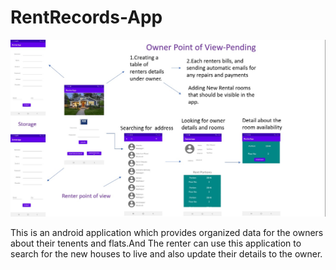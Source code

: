 # RentRecords-App
![](RenterApp.jpg)

This is an android application which provides organized data for the owners about their tenents and flats.And The renter can use this application to search for the 
new houses to live and also update their details to the owner.

